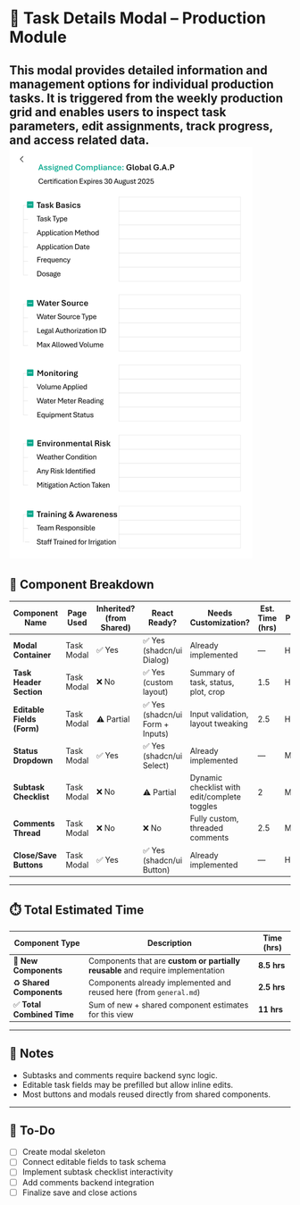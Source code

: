 # 🧾 Task Details Modal – Production Module

This modal provides detailed information and management options for individual production tasks. It is triggered from the weekly production grid and enables users to inspect task parameters, edit assignments, track progress, and access related data.
![Task Details](../images/task-details.png)
---

## 🧩 Component Breakdown

| Component Name             | Page Used  | Inherited? (from Shared) | React Ready?                    | Needs Customization?                         | Est. Time (hrs) | Priority | Status        | End Date |
| -------------------------- | ---------- | ------------------------ | ------------------------------- | -------------------------------------------- | --------------- | -------- | ------------- | -------- |
| **Modal Container**        | Task Modal | ✅ Yes                    | ✅ Yes (shadcn/ui Dialog)        | Already implemented                          | —               | High     | ✅ Ready       |          |
| **Task Header Section**    | Task Modal | ❌ No                     | ✅ Yes (custom layout)           | Summary of task, status, plot, crop          | 1.5             | High     | ⬜ Not Started |          |
| **Editable Fields (Form)** | Task Modal | ⚠️ Partial               | ✅ Yes (shadcn/ui Form + Inputs) | Input validation, layout tweaking            | 2.5             | High     | ⬜ Not Started |          |
| **Status Dropdown**        | Task Modal | ✅ Yes                    | ✅ Yes (shadcn/ui Select)        | Already implemented                          | —               | Medium   | ✅ Ready       |          |
| **Subtask Checklist**      | Task Modal | ❌ No                     | ⚠️ Partial                      | Dynamic checklist with edit/complete toggles | 2               | Medium   | ⬜ Not Started |          |
| **Comments Thread**        | Task Modal | ❌ No                     | ❌ No                            | Fully custom, threaded comments              | 2.5             | Medium   | ⬜ Not Started |          |
| **Close/Save Buttons**     | Task Modal | ✅ Yes                    | ✅ Yes (shadcn/ui Button)        | Already implemented                          | —               | High     | ✅ Ready       |          |

---

## ⏱️ Total Estimated Time

| Component Type            | Description                                                                     | Time (hrs)   |
| ------------------------- | ------------------------------------------------------------------------------- | ------------ |
| 🧩 **New Components**     | Components that are **custom or partially reusable** and require implementation | **8.5 hrs**  |
| ♻️ **Shared Components**  | Components already implemented and reused here (from `general.md`)              | **2.5 hrs**    |
| ✅ **Total Combined Time** | Sum of new + shared component estimates for this view                           | **11 hrs** |

---

## 📘 Notes

* Subtasks and comments require backend sync logic.
* Editable task fields may be prefilled but allow inline edits.
* Most buttons and modals reused directly from shared components.

---

## 🧭 To-Do

* [ ] Create modal skeleton
* [ ] Connect editable fields to task schema
* [ ] Implement subtask checklist interactivity
* [ ] Add comments backend integration
* [ ] Finalize save and close actions
